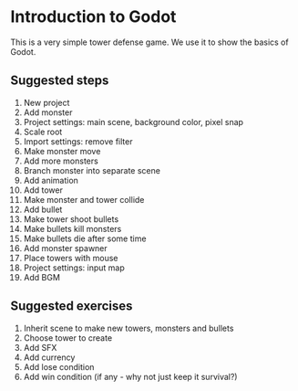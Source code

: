 
# Introduction to Godot

This is a very simple tower defense game. We use it to show the basics of
Godot.

## Suggested steps

1. New project
2. Add monster
3. Project settings: main scene, background color, pixel snap
4. Scale root
5. Import settings: remove filter
6. Make monster move
7. Add more monsters
8. Branch monster into separate scene
9. Add animation
10. Add tower
11. Make monster and tower collide
12. Add bullet
13. Make tower shoot bullets
14. Make bullets kill monsters
15. Make bullets die after some time
15. Add monster spawner
16. Place towers with mouse
17. Project settings: input map
18. Add BGM

## Suggested exercises

1. Inherit scene to make new towers, monsters and bullets
2. Choose tower to create
3. Add SFX
4. Add currency
5. Add lose condition
6. Add win condition (if any - why not just keep it survival?)

